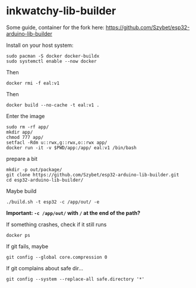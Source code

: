 # inkwatchy-lib-builder
Some guide, container for the fork here: https://github.com/Szybet/esp32-arduino-lib-builder

Install on your host system: 
```
sudo pacman -S docker docker-buildx
sudo systemctl enable --now docker
```

Then
```
docker rmi -f eal:v1
```

Then
```
docker build --no-cache -t eal:v1 .
```

Enter the image
```
sudo rm -rf app/
mkdir app/
chmod 777 app/
setfacl -Rdm u::rwx,g::rwx,o::rwx app/
docker run -it -v $PWD/app:/app/ eal:v1 /bin/bash
```

prepare a bit
```
mkdir -p out/package/
git clone https://github.com/Szybet/esp32-arduino-lib-builder.git
cd esp32-arduino-lib-builder/
```

Maybe build
```
./build.sh -t esp32 -c /app/out/ -e
```
**Important: `-c /app/out/` with `/` at the end of the path?**

If something crashes, check if it still runs
```
docker ps
```
If git fails, maybe
```
git config --global core.compression 0
```
If git complains about safe dir...
```
git config --system --replace-all safe.directory '*'
```
